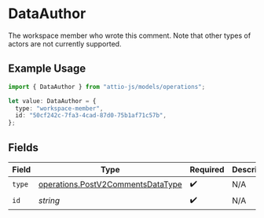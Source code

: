 # DataAuthor

The workspace member who wrote this comment. Note that other types of actors are not currently supported.

## Example Usage

```typescript
import { DataAuthor } from "attio-js/models/operations";

let value: DataAuthor = {
  type: "workspace-member",
  id: "50cf242c-7fa3-4cad-87d0-75b1af71c57b",
};
```

## Fields

| Field                                                                                  | Type                                                                                   | Required                                                                               | Description                                                                            |
| -------------------------------------------------------------------------------------- | -------------------------------------------------------------------------------------- | -------------------------------------------------------------------------------------- | -------------------------------------------------------------------------------------- |
| `type`                                                                                 | [operations.PostV2CommentsDataType](../../models/operations/postv2commentsdatatype.md) | :heavy_check_mark:                                                                     | N/A                                                                                    |
| `id`                                                                                   | *string*                                                                               | :heavy_check_mark:                                                                     | N/A                                                                                    |